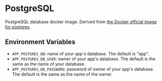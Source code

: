 # PostgreSQL

PostgreSQL database docker image. Derived from [the Docker official image for postgres](https://github.com/docker-library/docs/tree/master/postgres).

## Environment Variables

- `APP_POSTGRES_DB`: name of your app's database. The default is "app".
- `APP_POSTGRES_DB_USER`: owner of your app's database. The default is the same as the name of your database.
- `APP_POSTGRES_DB_PASSWORD`: password of owner of your app's database. The default is the same as the name of the owner.
